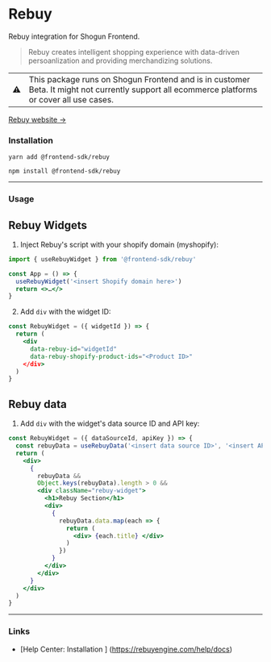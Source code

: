 # Rebuy

Rebuy integration for Shogun Frontend.

> Rebuy creates intelligent shopping experience with data-driven persoanlization and providing merchandizing solutions.

<table>
  <tbody>
    <tr>
      <td>⚠️</td>
      <td>This package runs on Shogun Frontend and is in customer Beta. It might not currently support all ecommerce platforms or cover all use cases.</td>
    </tr>
  </tbody>
</table>

[Rebuy website →](https://rebuyengine.com)

### Installation

`yarn add @frontend-sdk/rebuy`

`npm install @frontend-sdk/rebuy`

---

### Usage

## Rebuy Widgets

1. Inject Rebuy's script with your shopify domain (myshopify):

  ```jsx
  import { useRebuyWidget } from '@frontend-sdk/rebuy'

  const App = () => {
    useRebuyWidget('<insert Shopify domain here>')
    return <>…</>
  }
  ```

2. Add `div` with the widget ID:

  ```jsx
  const RebuyWidget = ({ widgetId }) => {
    return (
      <div
        data-rebuy-id="widgetId"
        data-rebuy-shopify-product-ids="<Product ID>"
      </div>
    )
  }
  ```

## Rebuy data

1. Add `div` with the widget's data source ID and API key:

  ```jsx
  const RebuyWidget = ({ dataSourceId, apiKey }) => {
    const rebuyData = useRebuyData('<insert data source ID>', '<insert API key>')
    return (
      <div>
        { 
          rebuyData && 
          Object.keys(rebuyData).length > 0 &&
          <div className="rebuy-widget">
            <h1>Rebuy Section</h1>
            <div>
              { 
                rebuyData.data.map(each => {
                  return (
                    <div> {each.title} </div>
                  )
                })
              }
            </div>
          </div>
        }
      </div>
    )
  }
  ```

---

### Links

- [Help Center: Installation ] (https://rebuyengine.com/help/docs)